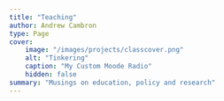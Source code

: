 ```yaml
---
title: "Teaching"
author: Andrew Cambron
type: Page
cover:
    image: "/images/projects/classcover.png" 
    alt: "Tinkering"
    caption: "My Custom Moode Radio"
    hidden: false
summary: "Musings on education, policy and research"
---
```

